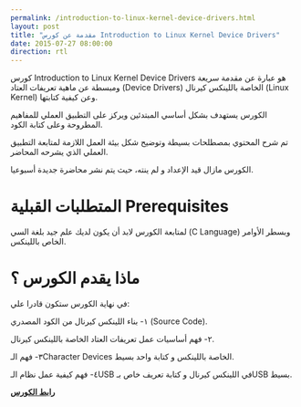 ```yaml
---
permalink: /introduction-to-linux-kernel-device-drivers.html
layout: post
title: "مقدمة عن كورس Introduction to Linux Kernel Device Drivers"
date: 2015-07-27 08:00:00
direction: rtl
---
```



كورس Introduction to Linux Kernel Device Drivers هو عبارة عن مقدمة سريعة ومبسطة عن ماهية تعريفات العتاد (Device Drivers) الخاصة باللينكس كيرنال (Linux Kernel) وعن كيفية كتابتها.

الكورس يستهدف بشكل أساسي المبتدئين ويركز على التطبيق العملي للمفاهيم المطروحة وعلى كتابة الكود.

تم شرح المحتوي بمصطلحات بسيطة وتوضيح شكل بيئة العمل اللازمة لمتابعة التطبيق العملي الذي يشرحه المحاضر.

الكورس مازال قيد الإعداد و لم ينته، حيث يتم نشر محاضرة جديدة أسبوعيا.

# **المتطلبات القبلية Prerequisites**

لمتابعة الكورس لابد أن يكون لديك علم جيد بلغة السي (C Language) وبسطر الأوامر الخاص باللينكس.

# **ماذا يقدم الكورس ؟**

في نهاية الكورس ستكون قادرا علي:

١- بناء اللينكس كيرنال من الكود المصدري (Source Code).

٢- فهم أساسيات عمل تعريفات العتاد الخاصة باللينكس كيرنال.

٣- فهم الـCharacter Devices الخاصة باللينكس و كتابة واحد بسيط.

٤- فهم كيفية عمل نظام الـUSB في اللينكس كيرنال و كتابة تعريف خاص بـUSB بسيط. 

**[رابط الكورس](https://www.udemy.com/introduction-to-linux-kernel-device-drivers/)**

